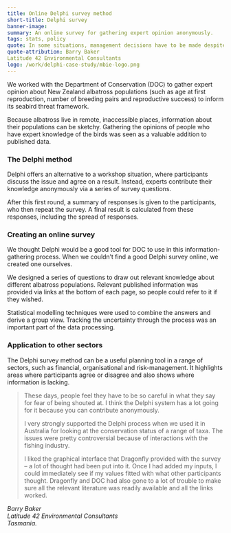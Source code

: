 ```yaml
---
title: Online Delphi survey method
short-title: Delphi survey 
banner-image: 
summary: An online survey for gathering expert opinion anonymously.
tags: stats, policy
quote: In some situations, management decisions have to be made despite quite large gaps in the data. The Delphi method provides you with a basis for making those calls. 
quote-attribution: Barry Baker
Latitude 42 Environmental Consultants
logo: /work/delphi-case-study/mbie-logo.png
---
```

We worked with the Department of Conservation (DOC) to gather expert opinion about New Zealand albatross populations (such as age at first reproduction, number of breeding pairs and reproductive success) to inform its seabird threat framework. 
<!--more-->

Because albatross live in remote, inaccessible places, information about their populations can be sketchy. Gathering the opinions of people who have expert knowledge of the birds was seen as a valuable addition to published data. 

### The Delphi method
Delphi offers an alternative to a workshop situation, where participants discuss the issue and agree on a result. Instead, experts contribute their knowledge anonymously via a series of survey questions. 

After this first round, a summary of responses is given to the participants, who then repeat the survey. A final result is calculated from these responses, including the spread of responses. 

### Creating an online survey 
We thought Delphi would be a good tool for DOC to use in this information-gathering process. When we couldn’t find a good Delphi survey online, we created one ourselves. 

We designed a series of questions to draw out relevant knowledge about different albatross populations. Relevant published information was provided via links at the bottom of each page, so people could refer to it if they wished. 

Statistical modelling techniques were used to combine the answers and derive a group view. Tracking the uncertainty through the process was an important part of the data processing. 

### Application to other sectors
The Delphi survey method can be a useful planning tool in a range of sectors, such as financial, organisational and risk-management. It highlights areas where participants agree or disagree and also shows where information is lacking. 


>These days, people feel they have to be so careful in what they say for fear of being shouted at. I think the Delphi system has a lot going for it because you can contribute anonymously.
>
>I very strongly supported the Delphi process when we used it in Australia for looking at the conservation status of a range of taxa. The issues were pretty controversial because of interactions with the fishing industry.
>
>I liked the graphical interface that Dragonfly provided with the survey – a lot of thought had been put into it. Once I had added my inputs, I could immediately see if my values fitted with what other participants thought. Dragonfly and DOC had also gone to a lot of trouble to make sure all the relevant literature was readily available and all the links worked.

<cite>Barry Baker
<br />
Latitude 42 Environmental Consultants<br />
Tasmania.</cite>